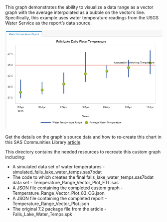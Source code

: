 This graph demonstrates the ability to visualize a data range as a vector graph with the average interpolated as a bubble on the vector’s line.  Specifically, this example uses water temperature readings from the USGS Water Service as the report’s data source.

![](./Temperature_Range_Vector_Plot.png)

Get the details on the graph's source data and how to re-create this chart in this SAS Communities Library [article](https://communities.sas.com/t5/SAS-Communities-Library/Is-summer-over-already-Time-to-create-a-custom-vector-plot-in/ta-p/231253).  

This directory contains the needed resources to recreate this custom graph including:
* A simulated data set of water temperatures - simulated_falls_lake_water_temps.sas7bdat
* The code to which creates the final falls_lake_water_temps.sas7bdat data set - Temperature_Range_Vector_Plot_ETL.sas
* A JSON file containing the completed custom graph - Temperature_Range_Vector_Plot_83_CG.json
* A JSON file containing the completed report - Temperature_Range_Vector_Plot.json
* The original 7.2 package file from the article - Falls_Lake_Water_Temps.spk
